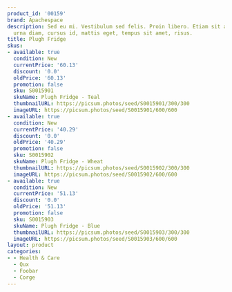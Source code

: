 ```yaml
---
product_id: '00159'
brand: Apachespace
description: Sed eu mi. Vestibulum sed felis. Proin libero. Etiam sit amet diam. Mauris
  urna diam, cursus id, mattis eget, tempus sit amet, risus.
title: Plugh Fridge
skus:
- available: true
  condition: New
  currentPrice: '60.13'
  discount: '0.0'
  oldPrice: '60.13'
  promotion: false
  sku: S0015901
  skuName: Plugh Fridge - Teal
  thumbnailURL: https://picsum.photos/seed/S0015901/300/300
  imageURL: https://picsum.photos/seed/S0015901/600/600
- available: true
  condition: New
  currentPrice: '40.29'
  discount: '0.0'
  oldPrice: '40.29'
  promotion: false
  sku: S0015902
  skuName: Plugh Fridge - Wheat
  thumbnailURL: https://picsum.photos/seed/S0015902/300/300
  imageURL: https://picsum.photos/seed/S0015902/600/600
- available: true
  condition: New
  currentPrice: '51.13'
  discount: '0.0'
  oldPrice: '51.13'
  promotion: false
  sku: S0015903
  skuName: Plugh Fridge - Blue
  thumbnailURL: https://picsum.photos/seed/S0015903/300/300
  imageURL: https://picsum.photos/seed/S0015903/600/600
layout: product
categories:
- - Health & Care
  - Qux
  - Foobar
  - Corge
---
```

